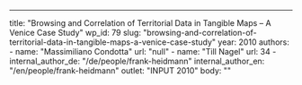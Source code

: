 ---
  title: "Browsing and Correlation of Territorial Data in Tangible Maps – A Venice Case Study"
  wp_id: 79
  slug: "browsing-and-correlation-of-territorial-data-in-tangible-maps-a-venice-case-study"
  year: 2010
  authors: 
    - 
      name: "Massimiliano Condotta"
      url: "null"
    - 
      name: "Till Nagel"
      url: 34
    - 
      internal_author_de: "/de/people/frank-heidmann"
      internal_author_en: "/en/people/frank-heidmann"
  outlet: "INPUT 2010"
  body: ""
